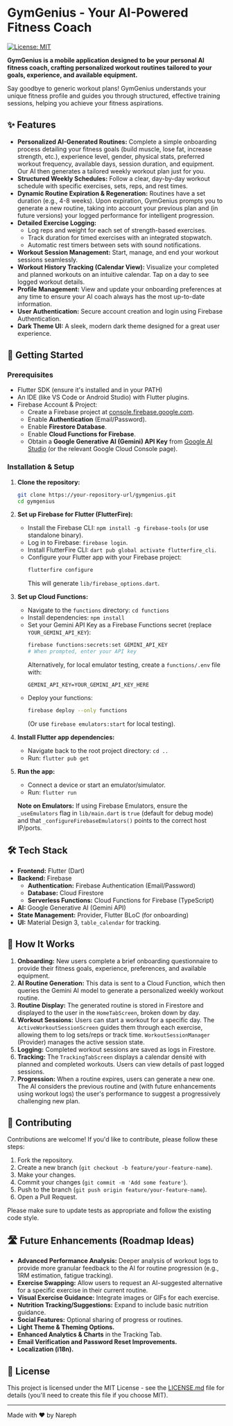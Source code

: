 # GymGenius - Your AI-Powered Fitness Coach

[![License: MIT](https://img.shields.io/badge/License-MIT-yellow.svg)](https://opensource.org/licenses/MIT)
<!-- Optional: Add build status, code coverage, etc. badges here if you set them up -->
<!-- e.g., [![Build Status](https://travis-ci.org/yourusername/gymgenius.svg?branch=main)](https://travis-ci.org/yourusername/gymgenius) -->

**GymGenius is a mobile application designed to be your personal AI fitness coach, crafting personalized workout routines tailored to your goals, experience, and available equipment.**

Say goodbye to generic workout plans! GymGenius understands your unique fitness profile and guides you through structured, effective training sessions, helping you achieve your fitness aspirations.

<!-- Optional: Add a GIF or a prominent screenshot of the app here -->
<!-- ![GymGenius App Screenshot/GIF](link_to_your_image.gif) -->

## ✨ Features

*   **Personalized AI-Generated Routines:** Complete a simple onboarding process detailing your fitness goals (build muscle, lose fat, increase strength, etc.), experience level, gender, physical stats, preferred workout frequency, available days, session duration, and equipment. Our AI then generates a tailored weekly workout plan just for you.
*   **Structured Weekly Schedules:** Follow a clear, day-by-day workout schedule with specific exercises, sets, reps, and rest times.
*   **Dynamic Routine Expiration & Regeneration:** Routines have a set duration (e.g., 4-8 weeks). Upon expiration, GymGenius prompts you to generate a new routine, taking into account your previous plan and (in future versions) your logged performance for intelligent progression.
*   **Detailed Exercise Logging:**
    *   Log reps and weight for each set of strength-based exercises.
    *   Track duration for timed exercises with an integrated stopwatch.
    *   Automatic rest timers between sets with sound notifications.
*   **Workout Session Management:** Start, manage, and end your workout sessions seamlessly.
*   **Workout History Tracking (Calendar View):** Visualize your completed and planned workouts on an intuitive calendar. Tap on a day to see logged workout details.
*   **Profile Management:** View and update your onboarding preferences at any time to ensure your AI coach always has the most up-to-date information.
*   **User Authentication:** Secure account creation and login using Firebase Authentication.
*   **Dark Theme UI:** A sleek, modern dark theme designed for a great user experience.

## 🚀 Getting Started

### Prerequisites

*   Flutter SDK (ensure it's installed and in your PATH)
*   An IDE (like VS Code or Android Studio) with Flutter plugins.
*   Firebase Account & Project:
    *   Create a Firebase project at [console.firebase.google.com](https://console.firebase.google.com/).
    *   Enable **Authentication** (Email/Password).
    *   Enable **Firestore Database**.
    *   Enable **Cloud Functions for Firebase**.
    *   Obtain a **Google Generative AI (Gemini) API Key** from [Google AI Studio](https://aistudio.google.com/app/apikey) (or the relevant Google Cloud Console page).

### Installation & Setup

1.  **Clone the repository:**
    ```bash
    git clone https://your-repository-url/gymgenius.git 
    cd gymgenius
    ```

2.  **Set up Firebase for Flutter (FlutterFire):**
    *   Install the Firebase CLI: `npm install -g firebase-tools` (or use standalone binary).
    *   Log in to Firebase: `firebase login`.
    *   Install FlutterFire CLI: `dart pub global activate flutterfire_cli`.
    *   Configure your Flutter app with your Firebase project:
        ```bash
        flutterfire configure
        ```
        This will generate `lib/firebase_options.dart`.

3.  **Set up Cloud Functions:**
    *   Navigate to the `functions` directory: `cd functions`
    *   Install dependencies: `npm install`
    *   Set your Gemini API Key as a Firebase Functions secret (replace `YOUR_GEMINI_API_KEY`):
        ```bash
        firebase functions:secrets:set GEMINI_API_KEY
        # When prompted, enter your API key
        ```
        Alternatively, for local emulator testing, create a `functions/.env` file with:
        ```
        GEMINI_API_KEY=YOUR_GEMINI_API_KEY_HERE
        ```
    *   Deploy your functions:
        ```bash
        firebase deploy --only functions
        ```
        (Or use `firebase emulators:start` for local testing).

4.  **Install Flutter app dependencies:**
    *   Navigate back to the root project directory: `cd ..`
    *   Run: `flutter pub get`

5.  **Run the app:**
    *   Connect a device or start an emulator/simulator.
    *   Run: `flutter run`

    **Note on Emulators:** If using Firebase Emulators, ensure the `_useEmulators` flag in `lib/main.dart` is `true` (default for debug mode) and that `_configureFirebaseEmulators()` points to the correct host IP/ports.

## 🛠️ Tech Stack

*   **Frontend:** Flutter (Dart)
*   **Backend:** Firebase
    *   **Authentication:** Firebase Authentication (Email/Password)
    *   **Database:** Cloud Firestore
    *   **Serverless Functions:** Cloud Functions for Firebase (TypeScript)
*   **AI:** Google Generative AI (Gemini API)
*   **State Management:** Provider, Flutter BLoC (for onboarding)
*   **UI:** Material Design 3, `table_calendar` for tracking.

## 📖 How It Works

1.  **Onboarding:** New users complete a brief onboarding questionnaire to provide their fitness goals, experience, preferences, and available equipment.
2.  **AI Routine Generation:** This data is sent to a Cloud Function, which then queries the Gemini AI model to generate a personalized weekly workout routine.
3.  **Routine Display:** The generated routine is stored in Firestore and displayed to the user in the `HomeTabScreen`, broken down by day.
4.  **Workout Sessions:** Users can start a workout for a specific day. The `ActiveWorkoutSessionScreen` guides them through each exercise, allowing them to log sets/reps or track time. `WorkoutSessionManager` (Provider) manages the active session state.
5.  **Logging:** Completed workout sessions are saved as logs in Firestore.
6.  **Tracking:** The `TrackingTabScreen` displays a calendar densité with planned and completed workouts. Users can view details of past logged sessions.
7.  **Progression:** When a routine expires, users can generate a new one. The AI considers the previous routine and (with future enhancements using workout logs) the user's performance to suggest a progressively challenging new plan.

## 🤝 Contributing

Contributions are welcome! If you'd like to contribute, please follow these steps:

1.  Fork the repository.
2.  Create a new branch (`git checkout -b feature/your-feature-name`).
3.  Make your changes.
4.  Commit your changes (`git commit -m 'Add some feature'`).
5.  Push to the branch (`git push origin feature/your-feature-name`).
6.  Open a Pull Request.

Please make sure to update tests as appropriate and follow the existing code style.

## 🛣️ Future Enhancements (Roadmap Ideas)

*   **Advanced Performance Analysis:** Deeper analysis of workout logs to provide more granular feedback to the AI for routine progression (e.g., 1RM estimation, fatigue tracking).
*   **Exercise Swapping:** Allow users to request an AI-suggested alternative for a specific exercise in their current routine.
*   **Visual Exercise Guidance:** Integrate images or GIFs for each exercise.
*   **Nutrition Tracking/Suggestions:** Expand to include basic nutrition guidance.
*   **Social Features:** Optional sharing of progress or routines.
*   **Light Theme & Theming Options.**
*   **Enhanced Analytics & Charts** in the Tracking Tab.
*   **Email Verification and Password Reset Improvements.**
*   **Localization (i18n).**

## 📄 License

This project is licensed under the MIT License - see the [LICENSE.md](LICENSE.md) file for details (you'll need to create this file if you choose MIT).

---

Made with ❤️ by Nareph 